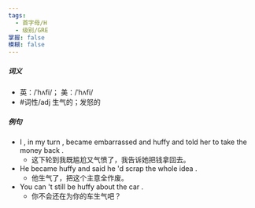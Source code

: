 ```yaml
---
tags:
  - 首字母/H
  - 级别/GRE
掌握: false
模糊: false
---
```

##### 词义
- 英：/ˈhʌfi/； 美：/ˈhʌfi/
- #词性/adj  生气的；发怒的
##### 例句
- I , in my turn , became embarrassed and huffy and told her to take the money back .
	- 这下轮到我既尴尬又气愤了，我告诉她把钱拿回去。
- He became huffy and said he 'd scrap the whole idea .
	- 他生气了，把这个主意全作废。
- You can 't still be huffy about the car .
	- 你不会还在为你的车生气吧？
